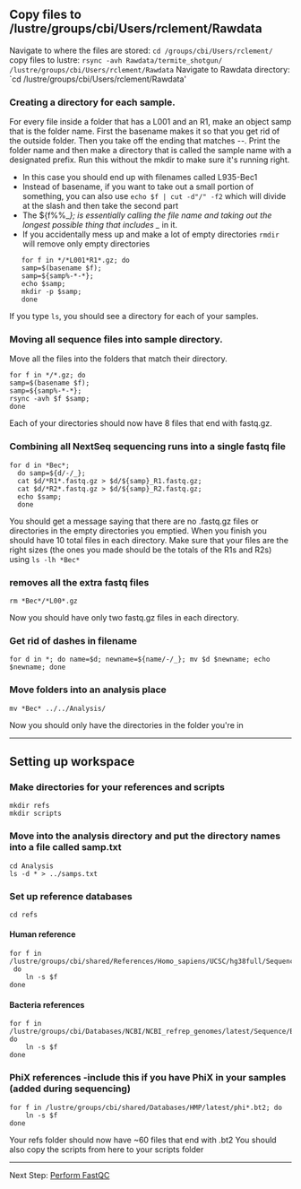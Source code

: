 ## Copy files to /lustre/groups/cbi/Users/rclement/Rawdata

Navigate to where the files are stored: `cd /groups/cbi/Users/rclement/`
copy files to lustre: `rsync -avh Rawdata/termite_shotgun/ /lustre/groups/cbi/Users/rclement/Rawdata`
Navigate to Rawdata directory: `cd /lustre/groups/cbi/Users/rclement/Rawdata'

### Creating a directory for each sample.
For every file inside a folder that has a L001 and an R1, make an object samp that is the folder name. First the basename makes it so that you get rid of the outside folder. Then you take off the ending that matches -*-*.
Print the folder name and then make a directory that is called the sample name with a designated prefix. Run this without the mkdir to make sure it's running right.
* In this case you should end up with filenames called L935-Bec1
* Instead of basename, if you want to take out a small portion of something, you can also use `echo $f | cut -d"/" -f2` which will divide at the slash and then take the second part
* The ${f%%_*}; is essentially calling the file name and taking out the longest possible thing that includes _* in it.
* If you accidentally mess up and make a lot of empty directories `rmdir` will remove only empty directories
```
   for f in */*L001*R1*.gz; do 
   samp=$(basename $f); 
   samp=${samp%-*-*}; 
   echo $samp; 
   mkdir -p $samp; 
   done
```
If you type `ls`, you should see a directory for each of your samples.
### Moving all sequence files into sample directory.
Move all the files into the folders that match their directory.
```
for f in */*.gz; do 
samp=$(basename $f); 
samp=${samp%-*-*}; 
rsync -avh $f $samp; 
done
```
Each of your directories should now have 8 files that end with fastq.gz.
### Combining all NextSeq sequencing runs into a single fastq file
```
for d in *Bec*; 
  do samp=${d/-/_}; 
  cat $d/*R1*.fastq.gz > $d/${samp}_R1.fastq.gz; 
  cat $d/*R2*.fastq.gz > $d/${samp}_R2.fastq.gz; 
  echo $samp; 
  done
```
You should get a message saying that there are no .fastq.gz files or directories in the empty directories you emptied. When you finish you should have 10 total files in each directory.
Make sure that your files are the right sizes (the ones you made should be the totals of the R1s and R2s) using `ls -lh *Bec*`
### removes all the extra fastq files
```
rm *Bec*/*L00*.gz
```
Now you should have only two fastq.gz files in each directory.
### Get rid of dashes in filename
```
for d in *; do name=$d; newname=${name/-/_}; mv $d $newname; echo $newname; done
```
### Move folders into an analysis place
```
mv *Bec* ../../Analysis/
```
Now you should only have the directories in the folder you're in

***
## Setting up workspace

### Make directories for your references and scripts
```
mkdir refs
mkdir scripts
```

### Move into the analysis directory and put the directory names into a file called samp.txt
```
cd Analysis
ls -d * > ../samps.txt
```

### Set up reference databases
```
cd refs 
```

#### Human reference
```
for f in /lustre/groups/cbi/shared/References/Homo_sapiens/UCSC/hg38full/Sequence/Bowtie2Index/*.bt2;
 do
    ln -s $f
done
```
#### Bacteria references
```
for f in /lustre/groups/cbi/Databases/NCBI/NCBI_refrep_genomes/latest/Sequence/Bowtie2Index/*.bt2;
do
    ln -s $f
done
```
### PhiX references -include this if you have PhiX in your samples (added during sequencing)
```
for f in /lustre/groups/cbi/shared/Databases/HMP/latest/phi*.bt2; do
    ln -s $f
done
```
Your refs folder should now have ~60 files that end with .bt2
You should also copy the scripts from here to your scripts folder
***
Next Step: [Perform FastQC](fastqc.md)
